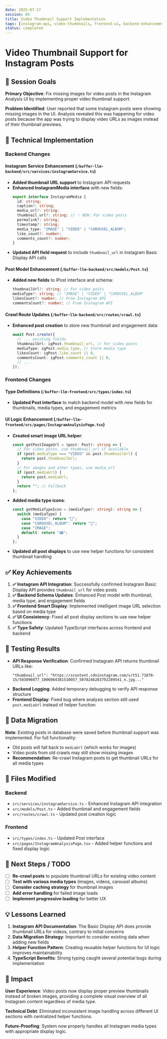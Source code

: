 ```yaml
---
date: 2025-07-17
session: 05
title: Video Thumbnail Support Implementation
tags: [instagram-api, video-thumbnails, frontend-ui, backend-enhancement]
status: completed
---
```


# Video Thumbnail Support for Instagram Posts

## 🎯 Session Goals

**Primary Objective**: Fix missing images for video posts in the Instagram Analysis UI by implementing proper video thumbnail support.

**Problem Identified**: User reported that some Instagram posts were showing missing images in the UI. Analysis revealed this was happening for video posts because the app was trying to display video URLs as images instead of their thumbnail previews.

## 🔧 Technical Implementation

### Backend Changes

#### Instagram Service Enhancement (`/buffer-llm-backend/src/services/instagramService.ts`)
- **Added thumbnail URL support** to Instagram API requests
- **Enhanced InstagramMedia interface** with new fields:
  ```typescript
  export interface InstagramMedia {
    id: string;
    caption?: string;
    media_url?: string;
    thumbnail_url?: string; // ✨ NEW: For video posts
    permalink?: string;
    timestamp?: string;
    media_type: "IMAGE" | "VIDEO" | "CAROUSEL_ALBUM";
    like_count?: number;
    comments_count?: number;
  }
  ```
- **Updated API field request** to include `thumbnail_url` in Instagram Basic Display API calls

#### Post Model Enhancement (`/buffer-llm-backend/src/models/Post.ts`)
- **Added new fields** to IPost interface and schema:
  ```typescript
  thumbnailUrl?: string; // For video posts
  mediaType?: string; // "IMAGE" | "VIDEO" | "CAROUSEL_ALBUM"
  likesCount?: number; // From Instagram API
  commentsCount?: number; // From Instagram API
  ```

#### Crawl Route Updates (`/buffer-llm-backend/src/routes/crawl.ts`)
- **Enhanced post creation** to store new thumbnail and engagement data:
  ```typescript
  await Post.create({
    // ... existing fields
    thumbnailUrl: igPost.thumbnail_url, // For video posts
    mediaType: igPost.media_type, // Store media type
    likesCount: igPost.like_count || 0,
    commentsCount: igPost.comments_count || 0,
    // ...
  });
  ```

### Frontend Changes

#### Type Definitions (`/buffer-llm-frontend/src/types/index.ts`)
- **Updated Post interface** to match backend model with new fields for thumbnails, media types, and engagement metrics

#### UI Logic Enhancement (`/buffer-llm-frontend/src/pages/InstagramAnalysisPage.tsx`)
- **Created smart image URL helper**:
  ```typescript
  const getPostImageUrl = (post: Post): string => {
    // For video posts, use thumbnail_url if available
    if (post.mediaType === "VIDEO" && post.thumbnailUrl) {
      return post.thumbnailUrl;
    }
    // For images and other types, use media_url
    if (post.mediaUrl) {
      return post.mediaUrl;
    }
    return ""; // Fallback
  };
  ```

- **Added media type icons**:
  ```typescript
  const getMediaTypeIcon = (mediaType?: string): string => {
    switch (mediaType) {
      case "VIDEO": return "🎥";
      case "CAROUSEL_ALBUM": return "📸";
      case "IMAGE":
      default: return "🖼️";
    }
  };
  ```

- **Updated all post displays** to use new helper functions for consistent thumbnail handling

## ✅ Key Achievements

1. **✅ Instagram API Integration**: Successfully confirmed Instagram Basic Display API provides `thumbnail_url` for video posts
2. **✅ Backend Schema Updates**: Enhanced Post model with thumbnail, media type, and engagement fields
3. **✅ Frontend Smart Display**: Implemented intelligent image URL selection based on media type
4. **✅ UI Consistency**: Fixed all post display sections to use new helper functions
5. **✅ Type Safety**: Updated TypeScript interfaces across frontend and backend

## 🧪 Testing Results

- **API Response Verification**: Confirmed Instagram API returns thumbnail URLs like:
  ```
  "thumbnail_url": "https://scontent.cdninstagram.com/v/t51.71878-15/503096077_1006064381510057_5078246283792289541_n.jpg..."
  ```
- **Backend Logging**: Added temporary debugging to verify API response structure
- **Frontend Display**: Fixed bug where analysis section still used `post.mediaUrl` instead of helper function

## 🔄 Data Migration

**Note**: Existing posts in database were saved before thumbnail support was implemented. For full functionality:
- Old posts will fall back to `mediaUrl` (which works for images)
- Video posts from old crawls may still show missing images
- **Recommendation**: Re-crawl Instagram posts to get thumbnail URLs for all media types

## 📁 Files Modified

### Backend
- `src/services/instagramService.ts` - Enhanced Instagram API integration
- `src/models/Post.ts` - Added thumbnail and engagement fields
- `src/routes/crawl.ts` - Updated post creation logic

### Frontend
- `src/types/index.ts` - Updated Post interface
- `src/pages/InstagramAnalysisPage.tsx` - Added helper functions and fixed display logic

## 🚀 Next Steps / TODO

- [ ] **Re-crawl posts** to populate thumbnail URLs for existing video content
- [ ] **Test with various media types** (images, videos, carousel albums)
- [ ] **Consider caching strategy** for thumbnail images
- [ ] **Add error handling** for failed image loads
- [ ] **Implement progressive loading** for better UX

## 💡 Lessons Learned

1. **Instagram API Documentation**: The Basic Display API does provide thumbnail URLs for videos, contrary to initial concerns
2. **Data Migration Strategy**: Important to consider existing data when adding new fields
3. **Helper Function Pattern**: Creating reusable helper functions for UI logic improves maintainability
4. **TypeScript Benefits**: Strong typing caught several potential bugs during implementation

## 🎉 Impact

**User Experience**: Video posts now display proper preview thumbnails instead of broken images, providing a complete visual overview of all Instagram content regardless of media type.

**Technical Debt**: Eliminated inconsistent image handling across different UI sections with centralized helper functions.

**Future-Proofing**: System now properly handles all Instagram media types with appropriate display logic.
